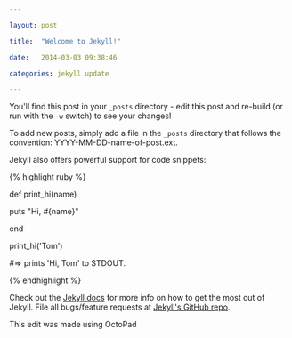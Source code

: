 ```yaml
---

layout: post

title:  "Welcome to Jekyll!"

date:   2014-03-03 09:38:46

categories: jekyll update

---
```




You'll find this post in your `_posts` directory - edit this post and re-build (or run with the `-w` switch) to see your changes!

To add new posts, simply add a file in the `_posts` directory that follows the convention: YYYY-MM-DD-name-of-post.ext.



Jekyll also offers powerful support for code snippets:



{% highlight ruby %}

def print_hi(name)

  puts "Hi, #{name}"

end

print_hi('Tom')

#=&gt; prints 'Hi, Tom' to STDOUT.

{% endhighlight %}



Check out the [Jekyll docs][jekyll] for more info on how to get the most out of Jekyll. File all bugs/feature requests at [Jekyll's GitHub repo][jekyll-gh].

This edit was made using OctoPad



[jekyll-gh]: https://github.com/mojombo/jekyll

[jekyll]:    http://jekyllrb.com

